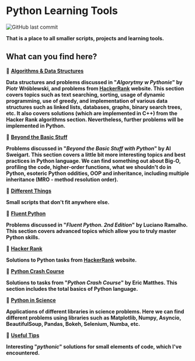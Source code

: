 # **Python Learning Tools**

![GitHub last commit](https://img.shields.io/github/last-commit/mateuszk098/python_learning_tools)

**That is a place to all smaller scripts, projects and learning tools.**

## **What can you find here?**

:snake: **[Algorithms & Data Structures](https://github.com/mateuszk098/python_learning_tools/tree/master/algorithms_and_data_structures)**  

**Data structures and problems discussed in "_Algorytmy w Pythonie_" by Piotr Wróblewski, and problems from [HackerRank](https://www.hackerrank.com/domains/algorithms) website. This section covers topics such as text searching, sorting, usage of dynamic programming, use of greedy, and implementation of various data structures such as linked lists, databases, graphs, binary search trees, etc. It also covers solutions (which are implemented in C++) from the Hacker Rank algorithms section. Nevertheless, further problems will be implemented in Python.**

:snake: **[Beyond the Basic Stuff](https://github.com/mateuszk098/python_learning_tools/tree/master/beyond_the_basic_stuff)**  

**Problems discussed in "_Beyond the Basic Stuff with Python_" by Al Sweigart. This section covers a little bit more interesting topics and best practices in Python language. We can find something out about Big-O, profiling the code, higher-order functions,  what we shouldn't do in Python, esoteric Python oddities, OOP and inheritance, including multiple inheritance (MRO - method resolution order).**

:snake: **[Different Things](https://github.com/mateuszk098/python_learning_tools/tree/master/different_things)**  

**Small scripts that don't fit anywhere else.**

:snake: **[Fluent Python](https://github.com/mateuszk098/python_learning_tools/tree/master/fluent_python)**  

**Problems discussed in "_Fluent Python. 2nd Edition_" by Luciano Ramalho. This section covers advanced topics which allow you to truly master Python skills.**
  
:snake: **[Hacker Rank](https://github.com/mateuszk098/python_learning_tools/tree/master/hacker_rank)**  

**Solutions to Python tasks from [HackerRank](https://www.hackerrank.com/domains/python) website.**
  
:snake: **[Python Crash Course](https://github.com/mateuszk098/python_learning_tools/tree/master/python_crash_course)**  

**Solutions to tasks from "_Python Crash Course_" by Eric Matthes. This section includes the total basics of Python language.**
  
:snake: **[Python in Science](https://github.com/mateuszk098/python_learning_tools/tree/master/python_in_science)**  

**Applications of different libraries in science problems. Here we can find different problems using libraries such as Matplotlib, Numpy, Asyncio, BeautifulSoup, Pandas, Bokeh, Selenium, Numba, etc.**
  
:snake: **[Useful Tips](https://github.com/mateuszk098/python_learning_tools/tree/master/useful_tips)**  

**Interesting "_pythonic_" solutions for small elements of code, which I've encountered.**
